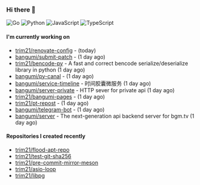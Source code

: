### Hi there 👋

![Go](https://img.shields.io/badge/go-%2300ADD8.svg?style=for-the-badge&logo=go&logoColor=white)
![Python](https://img.shields.io/badge/python-3670A0?style=for-the-badge&logo=python&logoColor=ffdd54)
![JavaScript](https://img.shields.io/badge/javascript-%23323330.svg?style=for-the-badge&logo=javascript&logoColor=%23F7DF1E)
![TypeScript](https://img.shields.io/badge/typescript-%23007ACC.svg?style=for-the-badge&logo=typescript&logoColor=white)

#### I'm currently working on

- [trim21/renovate-config](https://github.com/trim21/renovate-config) -  (today)
- [bangumi/submit-patch](https://github.com/bangumi/submit-patch) -  (1 day ago)
- [trim21/bencode-py](https://github.com/trim21/bencode-py) - A fast and correct bencode serialize/deserialize library in python (1 day ago)
- [bangumi/py-canal](https://github.com/bangumi/py-canal) -  (1 day ago)
- [bangumi/service-timeline](https://github.com/bangumi/service-timeline) - 时间胶囊微服务 (1 day ago)
- [bangumi/server-private](https://github.com/bangumi/server-private) - HTTP sever for private api (1 day ago)
- [trim21/bangumi-pages](https://github.com/trim21/bangumi-pages) -  (1 day ago)
- [trim21/pt-repost](https://github.com/trim21/pt-repost) -  (1 day ago)
- [bangumi/telegram-bot](https://github.com/bangumi/telegram-bot) -  (1 day ago)
- [bangumi/server](https://github.com/bangumi/server) - The next-generation api backend server for bgm.tv (1 day ago)

#### Repositories I created recently

- [trim21/flood-apt-repo](https://github.com/trim21/flood-apt-repo)
- [trim21/test-git-sha256](https://github.com/trim21/test-git-sha256)
- [trim21/pre-commit-mirror-meson](https://github.com/trim21/pre-commit-mirror-meson)
- [trim21/asio-loop](https://github.com/trim21/asio-loop)
- [trim21/libpg](https://github.com/trim21/libpg)
